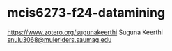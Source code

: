 # mcis6273-f24-datamining

https://www.zotero.org/sugunakeerthi
Suguna Keerthi
snulu3068@muleriders.saumag.edu
